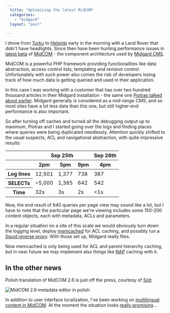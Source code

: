 ```yaml
---
  title: "Optimizing the latest MidCOM"
  categories: 
    - "midgard"
  layout: "post"

---
```

I drove from [Turku][1] to [Helsinki][2] early in the morning with a Land Rover that didn't have headlights. Since then have been hunting performance issues in [latest beta][5] of [MidCOM][3] - the component architecture used by [Midgard CMS][4].

MidCOM is a powerful PHP framework providing functionalities like data abstraction, access control lists, templating and revision control. Unfortunately with such power also comes the risk of developers losing track of how much data is getting queried and used in their application.

In this case I was working with a customer that has over two hundred thousand articles in their Midgard installation - the same one [Piotras talked about earlier][6]. Midgard generally is considered as a _mid-range CMS_, and so most sites have a lot less data than this one, but still higher-end performance is also important.

So after turning off caches and turned all the debugging output up to maximum, Piotras and I started going over the logs and finding places where queries were being duplicated needlessly. Attention quickly shifted to the usual suspects, ACL and navigational abstraction, with quite impressive results:

<table>
    <thead>
        <tr>
            <th></th>
            <th colspan="3">Sep 25th</th>
            <th>Sep 26th</th>
        </tr>
        <tr>
            <th></th>
            <th>2pm</th>
            <th>5pm</th>
            <th>9pm</th>
            <th>4pm</th>
        </tr>
    </thead>
    <tbody>
        <tr>
            <th>Log lines</th>
            <td>12,501</td>
            <td> 1,377</td>
            <td>   738</td>
            <td>   387</td>
        </tr>
        <tr>
            <th>SELECTs</th>
            <td>~5,000</td>
            <td> 1,385</td>
            <td>   642</td>
            <td>   542</td>
        </tr>
        <tr>
            <th>Time</th>
            <td>32s</td>
            <td> 3s</td>
            <td> 2s</td>
            <td> &lt;1s</td>
        </tr>
    </tbody>
</table>
        
Now, the end result of 640 queries per page view may sound like a lot, but I have to note that the particular page we're viewing includes some 150-200 content objects, each with metadata, ACLs and parameters.

In a regular situation on a site of this scale we would obviously turn down the logging level, deploy [memcached][7] for ACL caching, and possibly run a [Squid reverse proxy][8]. With those set up, Midgard really flies.

Now memcached is only being used for ACL and parent hierarchy caching, but in near future we may implement also things like [NAP][10] caching with it.

## In the other news

Polish translation of MidCOM 2.6 is just off the press, courtesy of [Solt][9]:

![MidCOM 2.6 metadata editor in polish](https://s3.eu-central-1.amazonaws.com/bergie-iki-fi/midcom-2.6-metadata-pl-small.jpg)

In addition to user interface localization, I've been working on [multilingual content in MidCOM][11]. At the moment the situation looks [really promising][12]...

[1]: http://en.wikipedia.org/wiki/Turku
[2]: http://en.wikipedia.org/wiki/Helsinki
[3]: http://www.midgard-project.org/documentation/midcom/
[4]: http://www.midgard-project.org/
[5]: http://pear.midcom-project.org/index.php?package=midcom&release=2.6.0beta5&downloads
[6]: http://www.nemein.com/people/piotras/midgard-database-indexes.html
[7]: http://www.danga.com/memcached/
[8]: http://www.squid-cache.org/
[9]: http://www.midgard-project.org/community/whoswho/solt.html
[10]: http://www.midgard-project.org/documentation/concepts-midcom-specs-subsystems-nap/
[11]: http://www.midgard-project.org/development/mrfc/0032.html
[12]: http://www.nehmer.net/lurker/gforge/message/20060924.112739.dc351a3b.en.html
